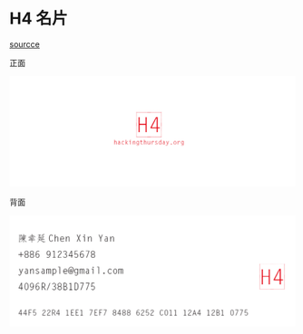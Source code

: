 # H4 名片

[sourcce](http://hackingthursday.wikidot.com/namecard)

正面

![](./files/h4名片正面.jpg)

背面

![](./files/h4名片背面.jpg)
